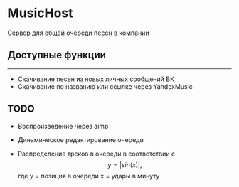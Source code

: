 # MusicHost

Сервер для общей очереди песен в компании

## Доступные функции
--- 
- Скачивание песен из новых личных сообщений ВК
- Скачивание по названию или ссылке через YandexMusic

## TODO
- Воспроизведение через aimp
- Динамическое редактирование очереди

- Распределение треков в очереди в соответствии с 
$$y=|sin(x)|,$$
где 
y = позиция в очереди
x = удары в минуту
